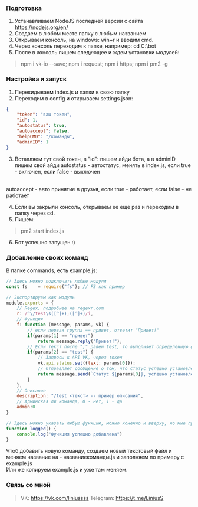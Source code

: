 ### Подготовка
1. Устанавливаем NodeJS последней версии с сайта https://nodejs.org/en/
2. Создаем в любом месте папку с любым названием
3. Открываем консоль, на windows: win+r и вводим cmd.
4. Через консоль переходим к папке, например: cd C:\bot
5. После в консоль пишем следующее и ждем установки модулей:
> npm i vk-io --save; npm i request; npm i https; npm i pm2 -g

### Настройка и запуск
1. Перекидываем index.js и папки в свою папку
2. Переходим в config и открываем settings.json:
```JSON
{
	"token": "ваш токен",
	"id": 1,
	"autostatus": true,
	"autoaccept": false,
	"helpCMD": "/команды",
	"adminID": 1
}
```

3. Вставляем тут свой токен, в "id": пишем айди бота, а в adminID пишем свой айди
autostatus - автостатус, менять в index.js, если true - включен, если false - выключен
<br/>
autoaccept - авто принятие в друзья, если true - работает, если false - не работает

4. Если вы закрыли консоль, открываем ее еще раз и переходим в папку через cd.
5. Пишем:
> pm2 start index.js

6. Бот успешно запущен :)

### Добавление своих команд
В папке commands, есть example.js:
```JavaScript
// Здесь можно подключать любые модули
const fs 	= require("fs"); // FS как пример

// Экспортируем как модуль
module.exports = {
	// Regex, подробнее на regexr.com
	r: /^\/test\s([^]+);([^]+)/i,
	// Функция
	f: function (message, params, vk) {
		// если первая группа == привет, ответит "Привет!"
		if(params[1] == "привет")
			return message.reply("Привет!");
		// Если текст после ";" равен test, то выполняет определенную функцию
		if(params[2] == "test") {
			// Запросы к API VK, через токен
			vk.api.status.set({text: params[0]});
			// Отправляет сообщение о том, что статус успешно установлен
			return message.send(`Статус ${params[0]}, успешно установлен.`);
		}
	},
	// Описание
	description: "/test <текст> -- пример описания",
	// Админская ли команда, 0 - нет, 1 - да
	admin:0
}

// Здесь можно указать любую функцию, можно конечно и вверху, но мне приятнее когда функции в конце документа
function logged() {
	console.log("Функция успешно добавлена")
}
```
Чтоб добавить новую команду, создаем новый текстовый файл и меняем название на - названиекоманды.js и заполняем по примеру с example.js
<br/>
Или же копируем example.js и уже там меняем.

### Связь со мной
> VK:
> https://vk.com/liniussss
> Telegram:
> https://t.me/LiniusS